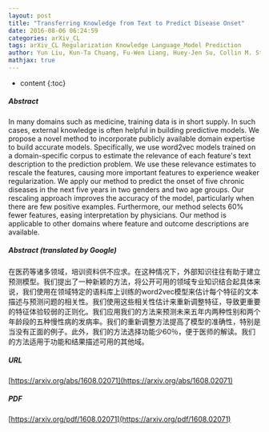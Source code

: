 ```yaml
---
layout: post
title: "Transferring Knowledge from Text to Predict Disease Onset"
date: 2016-08-06 06:24:59
categories: arXiv_CL
tags: arXiv_CL Regularization Knowledge Language_Model Prediction
author: Yun Liu, Kun-Ta Chuang, Fu-Wen Liang, Huey-Jen Su, Collin M. Stultz, John V. Guttag
mathjax: true
---
```


* content
{:toc}

##### Abstract
In many domains such as medicine, training data is in short supply. In such cases, external knowledge is often helpful in building predictive models. We propose a novel method to incorporate publicly available domain expertise to build accurate models. Specifically, we use word2vec models trained on a domain-specific corpus to estimate the relevance of each feature's text description to the prediction problem. We use these relevance estimates to rescale the features, causing more important features to experience weaker regularization. We apply our method to predict the onset of five chronic diseases in the next five years in two genders and two age groups. Our rescaling approach improves the accuracy of the model, particularly when there are few positive examples. Furthermore, our method selects 60% fewer features, easing interpretation by physicians. Our method is applicable to other domains where feature and outcome descriptions are available.

##### Abstract (translated by Google)
在医药等诸多领域，培训资料供不应求。在这种情况下，外部知识往往有助于建立预测模型。我们提出了一种新颖的方法，将公开可用的领域专业知识结合起具体来说，我们使用在领域特定的语料库上训练的word2vec模型来估计每个特征的文本描述与预测问题的相关性。我们使用这些相关性估计来重新调整特征，导致更重要的特征体验较弱的正则化。我们应用我们的方法来预测未来五年内两种性别和两个年龄段的五种慢性病的发病率。我们的重新调整方法提高了模型的准确性，特别是当没有正面的例子。此外，我们的方法选择功能少60％，便于医师的解读。我们的方法适用于功能和结果描述可用的其他域。

##### URL
[https://arxiv.org/abs/1608.02071](https://arxiv.org/abs/1608.02071)

##### PDF
[https://arxiv.org/pdf/1608.02071](https://arxiv.org/pdf/1608.02071)

